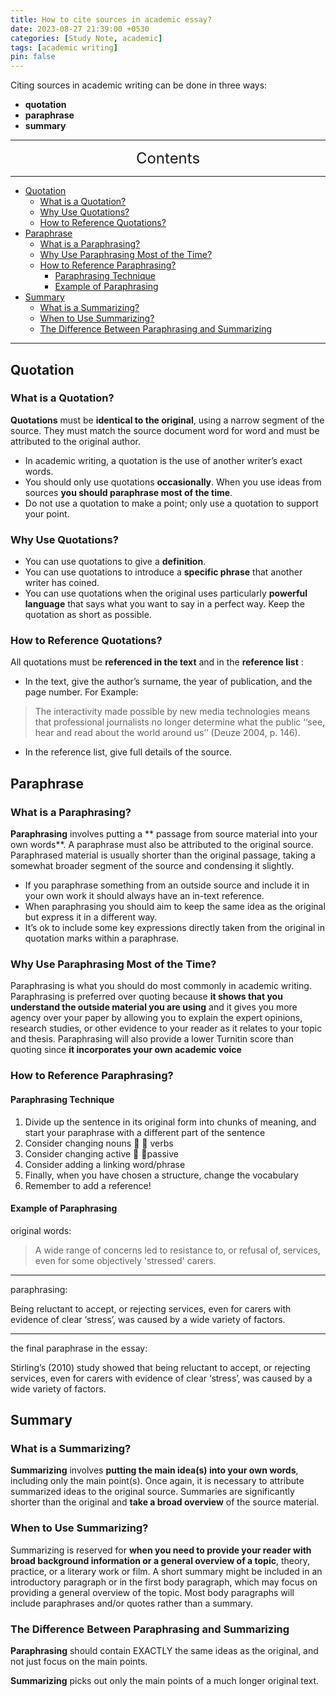 ```yaml
---
title: How to cite sources in academic essay?
date: 2023-08-27 21:39:00 +0530
categories: [Study Note, academic]
tags: [academic writing]
pin: false
---
```


Citing sources in academic writing can be done in three ways: 
* **quotation**
* **paraphrase**
* **summary**

---
<center><font size='5'> Contents </font></center>

---

<!-- TOC -->
  * [Quotation](#quotation)
    * [What is a Quotation?](#what-is-a-quotation)
    * [Why Use Quotations?](#why-use-quotations)
    * [How to Reference Quotations?](#how-to-reference-quotations)
  * [Paraphrase](#paraphrase)
    * [What is a Paraphrasing?](#what-is-a-paraphrasing)
    * [Why Use Paraphrasing Most of the Time?](#why-use-paraphrasing-most-of-the-time)
    * [How to Reference Paraphrasing?](#how-to-reference-paraphrasing)
      * [Paraphrasing Technique](#paraphrasing-technique)
      * [Example of Paraphrasing](#example-of-paraphrasing)
  * [Summary](#summary)
    * [What is a Summarizing?](#what-is-a-summarizing)
    * [When to Use Summarizing?](#when-to-use-summarizing)
    * [The Difference Between Paraphrasing and Summarizing](#the-difference-between-paraphrasing-and-summarizing)
<!-- TOC -->

---

## Quotation

### What is a Quotation?

**Quotations** must be **identical to the original**, using a narrow segment of the source. They must match the source document word for word and must be attributed to the original author.

* In academic writing, a quotation is the use of another writer’s exact words.
* You should only use quotations **occasionally**. When you use ideas from sources **you should paraphrase most of the time**.
* Do not use a quotation to make a point; only use a quotation to support your point.

### Why Use Quotations?

* You can use quotations to give a **definition**.
* You can use quotations to introduce a **specific phrase** that another writer has coined.
* You can use quotations when the original uses particularly **powerful language** that says what you want to say in a perfect way. Keep the quotation as short as possible.


### How to Reference Quotations?

All quotations must be **referenced in the text** and in the **reference list** :
* In the text, give the author’s surname, the year of publication, and the page number. For Example:

>The interactivity made possible by new media technologies means that professional journalists no longer determine what the public ‘‘see, hear and read about the world around us’’ (Deuze 2004, p. 146).


* In the reference list, give full details of the source.


## Paraphrase

### What is a Paraphrasing?

**Paraphrasing** involves putting a ** passage from source material into your own words**. A paraphrase must also be attributed to the original source. Paraphrased material is usually shorter than the original passage, taking a somewhat broader segment of the source and condensing it slightly.

* If you paraphrase something from an outside source and include it in your own work it should always have an in-text reference.
* When paraphrasing you should aim to keep the same idea as the original but express it in a different way.
* It’s ok to include some key expressions directly taken from the original in quotation marks within a paraphrase.

### Why Use Paraphrasing Most of the Time?

Paraphrasing is what you should do most commonly in academic writing. Paraphrasing is preferred over quoting because **it shows that you understand the outside material you are using** and it gives you more agency over your paper by allowing you to explain the expert opinions, research studies, or other evidence to your reader as it relates to your topic and thesis. Paraphrasing will also provide a lower Turnitin score than quoting since **it incorporates your own academic voice**

### How to Reference Paraphrasing?

#### Paraphrasing Technique
1. Divide up the sentence in its original form into chunks of meaning, and start your paraphrase with a different part of the sentence
2. Consider changing nouns   verbs 
3. Consider changing active  passive
4. Consider adding a linking word/phrase
5. Finally, when you have chosen a structure, change the vocabulary
6. Remember to add a reference!

#### Example of Paraphrasing

original words:
> A wide range of concerns led to resistance to, or refusal of, services, even for some objectively 'stressed' carers.

---

paraphrasing:

Being reluctant to accept, or rejecting services, even for carers with evidence of clear ‘stress’, was caused by a wide variety of factors.

---

the final paraphrase in the essay:

Stirling’s (2010) study showed that being reluctant to accept, or rejecting services, even for carers with evidence of clear ‘stress’, was caused by a wide variety of factors.

## Summary

### What is a Summarizing?

**Summarizing** involves **putting the main idea(s) into your own words**, including only the main point(s). Once again, it is necessary to attribute summarized ideas to the original source. Summaries are significantly shorter than the original and **take a broad overview** of the source material.

### When to Use Summarizing?

Summarizing is reserved for **when you need to provide your reader with broad background information or a general overview of a topic**, theory, practice, or a literary work or film. A short summary might be included in an introductory paragraph or in the first body paragraph, which may focus on providing a general overview of the topic. Most body paragraphs will include paraphrases and/or quotes rather than a summary.

### The Difference Between Paraphrasing and Summarizing

**Paraphrasing** should contain EXACTLY the same ideas as the original, and not just focus on the main points.

**Summarizing** picks out only the main points of a much longer original text.
